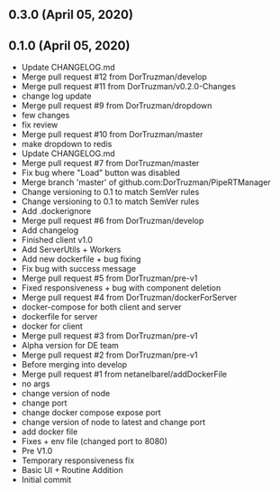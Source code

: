 ## 0.3.0 (April 05, 2020)


## 0.1.0 (April 05, 2020)
  - Update CHANGELOG.md
  - Merge pull request #12 from DorTruzman/develop
  - Merge pull request #11 from DorTruzman/v0.2.0-Changes
  - change log update
  - Merge pull request #9 from DorTruzman/dropdown
  - few changes
  - fix review
  - Merge pull request #10 from DorTruzman/master
  - make dropdown to redis
  - Update CHANGELOG.md
  - Merge pull request #7 from DorTruzman/master
  - Fix bug where "Load" button was disabled
  - Merge branch 'master' of github.com:DorTruzman/PipeRTManager
  - Change versioning to 0.1 to match SemVer rules
  - Change versioning to 0.1 to match SemVer rules
  - Add .dockerignore
  - Merge pull request #6 from DorTruzman/develop
  - Add changelog
  - Finished client v1.0
  - Add ServerUtils + Workers
  - Add new dockerfile + bug fixing
  - Fix bug with success message
  - Merge pull request #5 from DorTruzman/pre-v1
  - Fixed responsiveness + bug with component deletion
  - Merge pull request #4 from DorTruzman/dockerForServer
  - docker-compose for both client and server
  - dockerfile for server
  - docker for client
  - Merge pull request #3 from DorTruzman/pre-v1
  - Alpha version for DE team
  - Merge pull request #2 from DorTruzman/pre-v1
  - Before merging into develop
  - Merge pull request #1 from netanelbarel/addDockerFile
  - no args
  - change version of node
  - change port
  - change docker compose expose port
  - change version of node to latest and change port
  - add docker file
  - Fixes + env file (changed port to 8080)
  - Pre V1.0
  - Temporary responsiveness fix
  - Basic UI + Routine Addition
  - Initial commit

